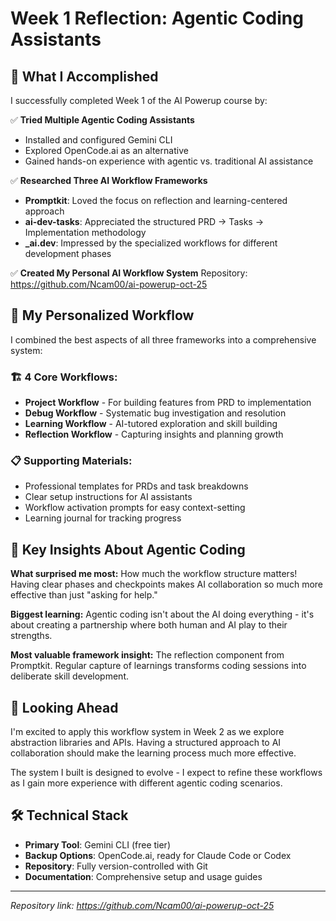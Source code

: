 # Week 1 Reflection: Agentic Coding Assistants

## 🎯 What I Accomplished

I successfully completed Week 1 of the AI Powerup course by:

✅ **Tried Multiple Agentic Coding Assistants**
- Installed and configured Gemini CLI
- Explored OpenCode.ai as an alternative
- Gained hands-on experience with agentic vs. traditional AI assistance

✅ **Researched Three AI Workflow Frameworks**
- **Promptkit**: Loved the focus on reflection and learning-centered approach
- **ai-dev-tasks**: Appreciated the structured PRD → Tasks → Implementation methodology  
- **_ai.dev**: Impressed by the specialized workflows for different development phases

✅ **Created My Personal AI Workflow System**
Repository: https://github.com/Ncam00/ai-powerup-oct-25

## 🚀 My Personalized Workflow

I combined the best aspects of all three frameworks into a comprehensive system:

### 🏗️ **4 Core Workflows:**
- **Project Workflow** - For building features from PRD to implementation
- **Debug Workflow** - Systematic bug investigation and resolution
- **Learning Workflow** - AI-tutored exploration and skill building
- **Reflection Workflow** - Capturing insights and planning growth

### 📋 **Supporting Materials:**
- Professional templates for PRDs and task breakdowns
- Clear setup instructions for AI assistants
- Workflow activation prompts for easy context-setting
- Learning journal for tracking progress

## 🤔 Key Insights About Agentic Coding

**What surprised me most:** How much the workflow structure matters! Having clear phases and checkpoints makes AI collaboration so much more effective than just "asking for help."

**Biggest learning:** Agentic coding isn't about the AI doing everything - it's about creating a partnership where both human and AI play to their strengths.

**Most valuable framework insight:** The reflection component from Promptkit. Regular capture of learnings transforms coding sessions into deliberate skill development.

## 🔮 Looking Ahead

I'm excited to apply this workflow system in Week 2 as we explore abstraction libraries and APIs. Having a structured approach to AI collaboration should make the learning process much more effective.

The system I built is designed to evolve - I expect to refine these workflows as I gain more experience with different agentic coding scenarios.

## 🛠️ Technical Stack

- **Primary Tool**: Gemini CLI (free tier)
- **Backup Options**: OpenCode.ai, ready for Claude Code or Codex
- **Repository**: Fully version-controlled with Git
- **Documentation**: Comprehensive setup and usage guides

---

*Repository link: https://github.com/Ncam00/ai-powerup-oct-25*